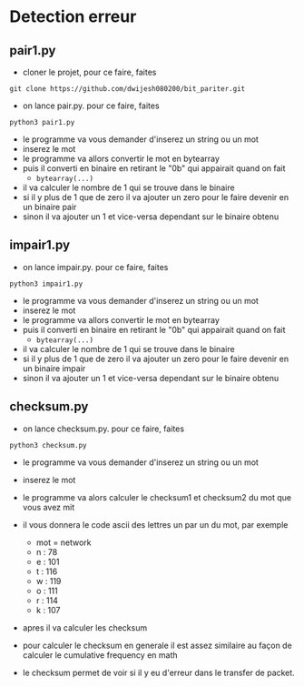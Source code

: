 # Detection erreur
## pair1.py
- cloner le projet, pour ce faire, faites

`git clone https://github.com/dwijesh080200/bit_pariter.git`

- on lance pair.py. pour ce faire, faites

`python3 pair1.py`

- le programme va vous demander d'inserez un string ou un mot
- inserez le mot
- le programme va allors convertir le mot en bytearray
- puis il converti en binaire en retirant le "0b" qui appairait quand on fait
   - `bytearray(...)`
- il va calculer le nombre de 1 qui se trouve dans le binaire
- si il y plus de 1 que de zero il va ajouter un zero pour le faire devenir en un binaire pair
- sinon il va ajouter un 1 et vice-versa dependant sur le binaire obtenu

## impair1.py
- on lance impair.py. pour ce faire, faites

`python3 impair1.py`

- le programme va vous demander d'inserez un string ou un mot
- inserez le mot
- le programme va allors convertir le mot en bytearray
- puis il converti en binaire en retirant le "0b" qui appairait quand on fait
   - `bytearray(...)`
- il va calculer le nombre de 1 qui se trouve dans le binaire
- si il y plus de 1 que de zero il va ajouter un zero pour le faire devenir en un binaire impair
- sinon il va ajouter un 1 et vice-versa dependant sur le binaire obtenu

## checksum.py
- on lance checksum.py. pour ce faire, faites

`python3 checksum.py`

- le programme va vous demander d'inserez un string ou un mot
- inserez le mot
- le programme va alors calculer le checksum1 et checksum2 du mot que vous avez mit
- il vous donnera le code ascii des lettres un par un du mot, par exemple
  - mot = network
  - n : 78 
  - e : 101
  - t : 116
  - w : 119
  - o : 111
  - r : 114
  - k : 107
  
- apres il va calculer les checksum
- pour calculer le checksum en generale il est assez similaire au façon de calculer le cumulative frequency en math 
- le checksum permet de voir si il y eu d'erreur dans le transfer de packet.


